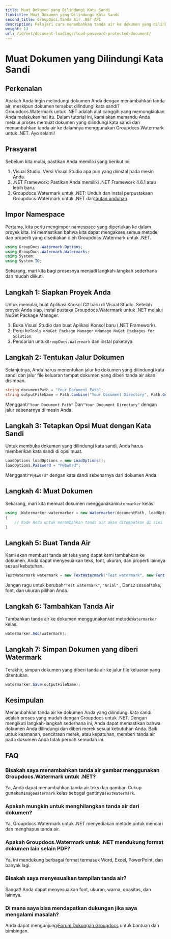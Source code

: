 ```yaml
---
title: Muat Dokumen yang Dilindungi Kata Sandi
linktitle: Muat Dokumen yang Dilindungi Kata Sandi
second_title: GroupDocs.Tanda Air .NET API
description: Pelajari cara menambahkan tanda air ke dokumen yang dilindungi kata sandi menggunakan Groupdocs untuk .NET dengan panduan langkah demi langkah kami. Amankan dan beri merek file Anda dengan mudah.
weight: 13
url: /id/net/document-loadings/load-password-protected-document/
---
```


# Muat Dokumen yang Dilindungi Kata Sandi

## Perkenalan
Apakah Anda ingin melindungi dokumen Anda dengan menambahkan tanda air, meskipun dokumen tersebut dilindungi kata sandi? Groupdocs.Watermark untuk .NET adalah alat canggih yang memungkinkan Anda melakukan hal itu. Dalam tutorial ini, kami akan memandu Anda melalui proses memuat dokumen yang dilindungi kata sandi dan menambahkan tanda air ke dalamnya menggunakan Groupdocs.Watermark untuk .NET. Ayo selami!
## Prasyarat
Sebelum kita mulai, pastikan Anda memiliki yang berikut ini:
1. Visual Studio: Versi Visual Studio apa pun yang diinstal pada mesin Anda.
2. .NET Framework: Pastikan Anda memiliki .NET Framework 4.6.1 atau lebih baru.
3. Groupdocs.Watermark untuk .NET: Unduh dan instal perpustakaan Groupdocs.Watermark untuk .NET dari[tautan unduhan](https://releases.groupdocs.com/Watermark/net/).
## Impor Namespace
Pertama, kita perlu mengimpor namespace yang diperlukan ke dalam proyek kita. Ini memastikan bahwa kita dapat mengakses semua metode dan properti yang disediakan oleh Groupdocs.Watermark untuk .NET.
```csharp
using GroupDocs.Watermark.Options;
using GroupDocs.Watermark.Watermarks;
using System;
using System.IO;
```
Sekarang, mari kita bagi prosesnya menjadi langkah-langkah sederhana dan mudah diikuti.
## Langkah 1: Siapkan Proyek Anda
Untuk memulai, buat Aplikasi Konsol C# baru di Visual Studio. Setelah proyek Anda siap, instal pustaka Groupdocs.Watermark untuk .NET melalui NuGet Package Manager.
1. Buka Visual Studio dan buat Aplikasi Konsol baru (.NET Framework).
2.  Pergi ke`Tools` >`NuGet Package Manager` >`Manage NuGet Packages for Solution`.
3.  Pencarian untuk`GroupDocs.Watermark` dan instal paketnya.
## Langkah 2: Tentukan Jalur Dokumen
Selanjutnya, Anda harus menentukan jalur ke dokumen yang dilindungi kata sandi dan jalur file keluaran tempat dokumen yang diberi tanda air akan disimpan.
```csharp
string documentPath = "Your Document Path";
string outputFileName = Path.Combine("Your Document Directory", Path.GetFileName(documentPath));
```
 Mengganti`"Your Document Path"` Dan`"Your Document Directory"` dengan jalur sebenarnya di mesin Anda.
## Langkah 3: Tetapkan Opsi Muat dengan Kata Sandi
Untuk membuka dokumen yang dilindungi kata sandi, Anda harus memberikan kata sandi di opsi muat.
```csharp
LoadOptions loadOptions = new LoadOptions();
loadOptions.Password = "P@$w0rd";
```
 Mengganti`"P@$w0rd"` dengan kata sandi sebenarnya dari dokumen Anda.
## Langkah 4: Muat Dokumen
 Sekarang, mari kita memuat dokumen menggunakan`Watermarker` kelas.
```csharp
using (Watermarker watermarker = new Watermarker(documentPath, loadOptions))
{
    // Kode Anda untuk menambahkan tanda air akan ditempatkan di sini
}
```
## Langkah 5: Buat Tanda Air
Kami akan membuat tanda air teks yang dapat kami tambahkan ke dokumen. Anda dapat menyesuaikan teks, font, ukuran, dan properti lainnya sesuai kebutuhan.
```csharp
TextWatermark watermark = new TextWatermark("Test watermark", new Font("Arial", 12));
```
 Jangan ragu untuk berubah`"Test watermark"`, `"Arial"` , Dan`12` sesuai teks, font, dan ukuran pilihan Anda.
## Langkah 6: Tambahkan Tanda Air
 Tambahkan tanda air ke dokumen menggunakan`Add` metode`Watermarker` kelas.
```csharp
watermarker.Add(watermark);
```
## Langkah 7: Simpan Dokumen yang diberi Watermark
Terakhir, simpan dokumen yang diberi tanda air ke jalur file keluaran yang ditentukan.
```csharp
watermarker.Save(outputFileName);
```
## Kesimpulan
Menambahkan tanda air ke dokumen Anda yang dilindungi kata sandi adalah proses yang mudah dengan Groupdocs untuk .NET. Dengan mengikuti langkah-langkah sederhana ini, Anda dapat memastikan bahwa dokumen Anda dilindungi dan diberi merek sesuai kebutuhan Anda. Baik untuk keamanan, pencitraan merek, atau kepatuhan, memberi tanda air pada dokumen Anda tidak pernah semudah ini.
## FAQ
### Bisakah saya menambahkan tanda air gambar menggunakan Groupdocs.Watermark untuk .NET?
 Ya, Anda dapat menambahkan tanda air teks dan gambar. Cukup gunakan`ImageWatermark` kelas sebagai gantinya`TextWatermark`.
### Apakah mungkin untuk menghilangkan tanda air dari dokumen?
Ya, Groupdocs.Watermark untuk .NET menyediakan metode untuk mencari dan menghapus tanda air.
### Apakah Groupdocs.Watermark untuk .NET mendukung format dokumen lain selain PDF?
Ya, ini mendukung berbagai format termasuk Word, Excel, PowerPoint, dan banyak lagi.
### Bisakah saya menyesuaikan tampilan tanda air?
Sangat! Anda dapat menyesuaikan font, ukuran, warna, opasitas, dan lainnya.
### Di mana saya bisa mendapatkan dukungan jika saya mengalami masalah?
 Anda dapat mengunjungi[Forum Dukungan Groupdocs](https://forum.groupdocs.com/c/watermark/19) untuk bantuan dan bimbingan.